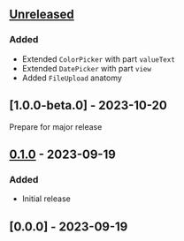 ## [Unreleased]

### Added

- Extended `ColorPicker` with part `valueText`
- Extended `DatePicker` with part `view`
- Added `FileUpload` anatomy

## [1.0.0-beta.0] - 2023-10-20

Prepare for major release

## [0.1.0] - 2023-09-19

### Added

- Initial release

## [0.0.0] - 2023-09-19

[unreleased]: https://github.com/chakra-ui/ark/compare/@ark-ui/anatomy@0.1.0...HEAD
[0.1.0]: https://github.com/chakra-ui/ark/releases/tag/@ark-ui/anatomy@0.1.0
